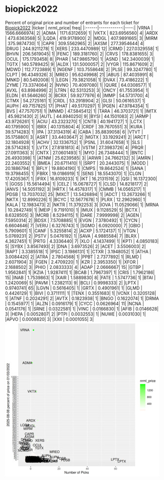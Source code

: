 # biopick2022
Percent of original price and number of entrants for each ticket for [Biopick2022](https://twitter.com/hashtag/Biopick2022)
|ticker |   nrml_price| freq|
|:------|------------:|----:|
|VRNA   | 1566.6666974|    2|
|ADMA   | 1171.6312659|    1|
|VKTX   |  823.6956560|    4|
|ARDX   |  473.6363568|    5|
|LQDA   |  419.9178900|    2|
|MDGL   |  407.9891665|    3|
|MIRM   |  375.9874730|    1|
|CAPR   |  309.5562965|    2|
|AXSM   |  277.3954644|    4|
|DRUG   |  244.9211278|    1|
|XERS   |  233.4470989|   12|
|CRMD   |  227.0329558|    1|
|BHVN   |  206.5619045|    1|
|FENC   |  189.3181760|    2|
|CRVS   |  178.8381655|    3|
|OCUL   |  175.1793458|    8|
|PHAR   |  147.9865790|    1|
|ASND   |  142.3400039|    1|
|TGTX   |  140.5789425|    9|
|ALDX   |  131.5000057|    2|
|VYGR   |  115.8671609|    2|
|MDWD   |  112.7723889|    1|
|NGENF  |  103.7558648|    2|
|PLSE   |   99.3247780|    1|
|CLPT   |   96.4349326|    3|
|MREO   |   95.6249968|   21|
|ABUS   |   87.4035991|    8|
|MNKD   |   80.5492008|    1|
|LEGN   |   79.3821058|    1|
|DVAX   |   73.4186222|    1|
|ZYME   |   73.3374064|    2|
|NVNO   |   70.4097080|    1|
|QURE   |   64.0308577|    1|
|AVXL   |   63.8984996|    2|
|LTRN   |   62.5313253|    3|
|ONCY   |   61.7553954|    1|
|ELDN   |   61.5646260|    3|
|BCRX   |   59.9277976|    6|
|IMMP   |   54.5731700|    4|
|CTMX   |   54.2725161|    1|
|CRDL   |   53.2918904|    2|
|GLSI   |   50.0616537|    1|
|AUPH   |   49.7157825|   17|
|PHAT   |   49.5170297|    1|
|PGEN   |   47.9784354|    1|
|BVS    |   47.7570751|    1|
|MNMD   |   47.5845412|    1|
|TARA   |   46.3703721|    1|
|IMTX   |   45.9821430|    2|
|AUTL   |   44.8940250|    9|
|BYSI   |   44.1501083|    2|
|ARMP   |   43.9726261|    1|
|ACIU   |   43.2323270|    1|
|CNTB   |   40.1941727|    1|
|LCTX   |   40.1795900|    1|
|IBRX   |   40.1315804|    4|
|CRDF   |   39.7670551|    3|
|KURA   |   39.5714283|    1|
|IPA    |   37.3134319|    4|
|CABA   |   35.8839058|    6|
|VTVT   |   35.1758801|    3|
|ASRT   |   33.4403647|    2|
|MGTX   |   33.1929241|    2|
|ARCT   |   32.1804928|    1|
|ACHV   |   32.1336752|    1|
|PSNL   |   31.6047658|    1|
|SLS    |   28.5714283|    1|
|LVTX   |   27.8181813|    4|
|VSTM   |   27.3983726|    4|
|PRQR   |   27.0911363|    3|
|CNTX   |   27.0601493|    1|
|MYO    |   26.7348444|    1|
|BNTC   |   26.4930398|    1|
|ATNM   |   25.6239585|    3|
|ARWR   |   24.7662132|    3|
|AMRN   |   22.2403552|    1|
|BMEA   |   20.6711410|    1|
|SRPT   |   20.2443075|    1|
|MODD   |   20.1886794|    1|
|BFLY   |   19.8804190|    1|
|CMPS   |   19.8642524|    1|
|SANA   |   19.3798455|    1|
|FBRX   |   19.0186919|    1|
|SENS   |   18.5543070|    1|
|CLGN   |   17.4205367|    1|
|IFRX   |   16.8109233|    1|
|IKT    |   16.2131519|    2|
|QSI    |   16.1372300|    1|
|GOSS   |   15.5614494|    1|
|CELZ   |   15.0678727|    1|
|CLSD   |   14.8218177|    2|
|ANVS   |   14.5051192|    3|
|HRTX   |   14.4578317|    1|
|CMMB   |   14.0565217|    1|
|PDSB   |   13.7037032|   25|
|MXCT   |   13.5426894|    1|
|ADCT   |   13.2673266|    1|
|NKTX   |   12.8990226|    1|
|BCYC   |   12.5677678|    1|
|PLRX   |   12.2962960|    1|
|KALA   |   12.1983473|    2|
|NKTR   |   11.3792253|    3|
|IOVA   |   11.0529066|    1|
|MRNA   |   10.2842749|    1|
|MEIP   |    9.7191010|    1|
|IMUX   |    9.1128529|    5|
|BCTX   |    8.6328505|    3|
|MCRB   |    8.5294115|    1|
|DARE   |    7.9999998|    2|
|AGEN   |    7.5950314|    2|
|BDSX   |    7.5708885|    1|
|EVGN   |    7.3780492|    1|
|CYCN   |    6.6604646|    7|
|VERU   |    6.3276743|    1|
|SGMO   |    6.0920000|    7|
|GBIO   |    5.7909601|    1|
|CANF   |    5.3255814|    2|
|ACXP   |    5.1724137|    1|
|VTGN   |    5.0769231|    2|
|PSTV   |    5.0476192|    1|
|SAVA   |    4.9885584|    7|
|BLRX   |    4.3627451|    1|
|PRTG   |    4.3336440|    7|
|XLO    |    4.1437499|    1|
|KPTI   |    4.0850183|    5|
|SYBX   |    3.8567493|    2|
|DNA    |    3.6973526|    2|
|ACET   |    3.5506003|    2|
|RAPT   |    3.3385518|    1|
|IPSC   |    3.1986131|    1|
|CTXR   |    3.1948052|    1|
|ATHA   |    3.0084420|    2|
|ATRA   |    2.7804568|    1|
|PPBT   |    2.7377892|    1|
|RLMD   |    2.6071904|    3|
|FGEN   |    2.4709220|    1|
|KZR    |    2.3953350|    1|
|XFOR   |    2.1688502|    3|
|PHIO   |    2.0833333|    4|
|ADAP   |    2.0666667|   15|
|GTBP   |    1.9562841|    1|
|KZIA   |    1.9287411|    1|
|BCAB   |    1.7967397|    1|
|CRIS   |    1.7962186|   15|
|INAB   |    1.7539863|    1|
|XAIR   |    1.5889830|    8|
|FATE   |    1.5747736|    1|
|BTAI   |    1.2420069|    5|
|PAVM   |    1.2382113|    9|
|BCLI   |    0.9998333|    2|
|LPTX   |    0.9740741|   65|
|LGVN   |    0.5616405|    1|
|GRTX   |    0.4901961|    1|
|GLMD   |    0.4426129|    1|
|BIVI   |    0.3711111|    1|
|TENX   |    0.3551683|    1|
|VCNX   |    0.3205128|    1|
|ATNF   |    0.2024291|    2|
|AVTX   |    0.1823938|    1|
|BNGO   |    0.1622074|    1|
|DRMA   |    0.1545977|    1|
|ALZN   |    0.0916179|    1|
|CYCC   |    0.0626964|   11|
|NCNA   |    0.0541176|    1|
|SRNE   |    0.0322581|    1|
|VINC   |    0.0166830|    1|
|AFIB   |    0.0146628|    3|
|HEPA   |    0.0052807|    2|
|PTPI   |    0.0032553|    1|
|NUWE   |    0.0031030|    1|
|APVO   |    0.0008820|    3|
|XXII   |    0.0001055|    3|
![retvspicks](biopicks.png?raw=true)
